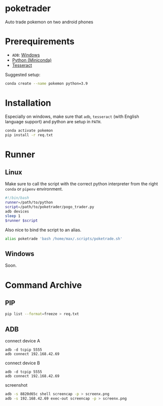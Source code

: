# poketrader
Auto trade pokemon on two android phones

# Prerequirements

- `ADB`: [Windows](https://androiddatahost.com/uq6us)
- [Python (Miniconda)](https://docs.conda.io/en/latest/miniconda.html)
- [Tesseract](https://tesseract-ocr.github.io/tessdoc/Downloads.html)

Suggested setup:

```bash
conda create --name pokemon python=3.9
```

# Installation

Especially on windows, make sure that `adb`, `tesseract` (with English language support) and python are setup in `PATH`.

```bash
conda activate pokemon
pip install -r req.txt
```

# Runner

## Linux

Make sure to call the script with the correct python interpreter from the right `conda` or `pipenv` environment.

```bash
#!/bin/bash
runner=/path/to/python
script=/path/to/poketrader/pogo_trader.py
adb devices
sleep 1
$runner $script
```

Also nice to bind the script to an alias.

```bash
alias poketrade 'bash /home/max/.scripts/poketrade.sh'
```

## Windows

Soon.

# Command Archive

## PIP

```bash
pip list --format=freeze > req.txt
```

## ADB

connect device A

```
adb -d tcpip 5555
adb connect 192.168.42.69
```

connect device B

```
adb -d tcpip 5555
adb connect 192.168.42.69
```

screenshot

```bash
adb -s 8820d65c shell screencap -p > screenx.png
adb -s 192.168.42.69 exec-out screencap -p > screenx.png
```
